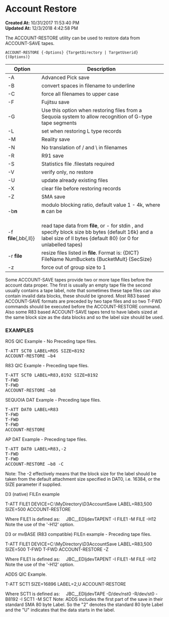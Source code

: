 # Account Restore

**Created At:** 10/31/2017 11:53:40 PM  
**Updated At:** 12/3/2018 4:42:58 PM  


The ACCOUNT-RESTORE utility can be used to restore data from ACCOUNT-SAVE tapes.



```
ACCOUNT-RESTORE {-Options} {TargetDirectory | TargetUserid} {(Options)}
```


| Option<br> | Description<br> |
| --- | --- |
| -A<br> | Advanced Pick save<br> |
| -B<br> | convert spaces in filename to underline<br> |
| -C<br> | force all filenames to upper case<br> |
| -F<br> | Fujitsu save<br> |
| -G<br> | Use this option when restoring files from a Sequoia system to allow recognition of G-type tape segments<br> |
| -L<br> | set when restoring L type records<br> |
| -M<br> | Reality save<br> |
| -N<br> | No translation of / and \ in filenames<br> |
| -R<br> | R91 save<br> |
| -S<br> | Statistics file .filestats required<br> |
| -V<br> | verify only, no restore<br> |
| -U<br> | update already existing files<br> |
| -X<br> | clear file before restoring records<br> |
| -Z<br> | SMA save<br> |
| -b**n**<br> | modulo blocking ratio, default value 1 - 4k, where **n** can be<br><br>| **8**<br> | source machine used half k frames<br> |<br>| **4**<br> | source machine used 1k frames<br> |<br>| **2**<br> | source machine used 2k frames<br> |<br><br> |
| -f **file**{,bb{,ll}}<br> | read tape data from **file**, or - for stdin , and specify block size bb bytes (default 16k) and a label size of ll bytes {default 80} (or 0 for unlabelled tapes)<br> |
| -r **file**<br> | resize files listed in **file**. Format is: {DICT} FileName NumBuckets {BucketMult} {SecSize}<br> |
| -z<br> | force out of group size to 1<br> |


Some ACCOUNT-SAVE tapes provide two or more tape files before the account data proper. The first is usually an empty tape file the second usually contains a tape label, note that sometimes these tape files can also contain invalid data blocks, these should be ignored. Most R83 based ACCOUNT-SAVE formats are preceded by two tape files and so two T-FWD commands should be executed before the ACCOUNT-RESTORE command. Also some R83 based ACCOUNT-SAVE tapes tend to have labels sized at the same block size as the data blocks and so the label size should be used.



### EXAMPLES

ROS QIC Example - No Preceding tape files.

<samp>T-ATT SCT0 LABEL=ROS SIZE=8192<br>ACCOUNT-RESTORE &ndash;b4</samp>



R83 QIC Example - Preceding tape files.

<samp>T-ATT SCT0 LABEL=R83,8192 SIZE=8192<br>T-FWD<br>T-FWD<br>ACCOUNT-RESTORE &ndash;b8</samp>



SEQUOIA DAT Example - Preceding tape files.

<samp>T-ATT DAT0 LABEL=R83<br>T-FWD<br>T-FWD<br>T-FWD<br>ACCOUNT-RESTORE</samp>



AP DAT Example - Preceding tape files.

<samp>T-ATT DAT0 LABEL=R83,-2<br>T-FWD<br>T-FWD<br>ACCOUNT-RESTORE &ndash;b8 -C</samp>

Note: The -2 effectively means that the block size for the label should be taken from the default attachment size specified in DAT0, i.e. 16384, or the SIZE parameter if supplied.



D3 (native) FILEn example



T-ATT FILE1 DEVICE=C:\MyDirectory\D3AccountSave LABEL=R83,500 SIZE=500
ACCOUNT-RESTORE



Where FILE1 is defined as:
    JBC\_\_EDIjdevTAPENT -I FILE1 -M FILE -H12
Note the use of the '-H12' option.



D3 or mvBASE (R83 compatible) FILEn example - Preceding tape files.



T-ATT FILE1 DEVICE=C:\MyDirectory\D3AccountSave LABEL=R83,500 SIZE=500
T-FWD
T-FWD
ACCOUNT-RESTORE -Z



Where FILE1 is defined as:
    JBC\_\_EDIjdevTAPENT -I FILE1 -M FILE -H12
Note the use of the '-H12' option.



ADDS QIC Example.



T-ATT SCT1 SIZE=16896 LABEL=2,U
ACCOUNT-RESTORE



Where SCT1 is defined as:
    JBC\_\_EDIjdevTAPE -D/dev/nst0 -R/dev/st0 -B8192 -I SCT1 -M SCT
Note: ADDS includes the first part of the save in their standard
SMA 80 byte Label. So the "2" denotes the standard 80 byte Label and
the "U" indicates that the data starts in the label.
